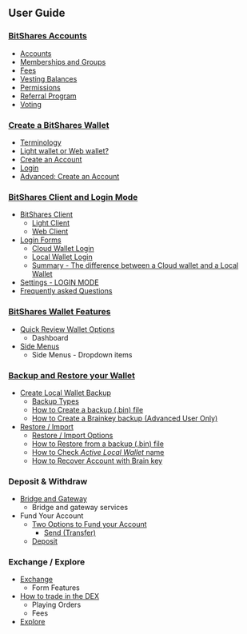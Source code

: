 ## User Guide

### [BitShares Accounts](../user_guide/accounts#bitshares-accounts)
- [Accounts](../user_guide/accounts/README.md#account)
- [Memberships and Groups](../user_guide/accounts/README.md#memberships-and-groups)
- [Fees](../user_guide/accounts/README.md#fees)
- [Vesting Balances](../user_guide/accounts/README.md#vesting-balances)
- [Permissions](../user_guide/accounts/permissions.md#permissions)
- [Referral Program](../user_guide/accounts/referral-program.md#referral-program)
- [Voting](../user_guide/accounts/voting-bh.md#voting)
### [Create a BitShares Wallet](../user_guide/create_account.md#create-a-bitshares-wallet)
* [Terminology](../user_guide/create_account.md#terminology)
* [Light wallet or Web wallet?](../user_guide/create_account.md#light-wallet-or-web-wallet)
* [Create an Account](../user_guide/create_account.md#create-an-account)
* [Login](../user_guide/create_account.md#login)
* [Advanced: Create an Account](../user_guide/create_account.md#advanced-create-an-account)
### [BitShares Client and Login Mode](../user_guide/bitshares_client.md#bitshares-client-and-login-mode)
- [BitShares Client](../user_guide/bitshares_client.md#bitshares-client)
   - [Light Client](../user_guide/bitshares_client.md#light-client)
   - [Web Client](../user_guide/bitshares_client.md#web-client)
- [Login Forms](../user_guide/bitshares_client.md#login-forms)
   - [Cloud Wallet Login](../user_guide/bitshares_client.md#cloud-wallet-login)
   - [Local Wallet Login](../user_guide/bitshares_client.md#local-wallet-login)
   - [Summary - The difference between a Cloud wallet and a Local Wallet](../user_guide/bitshares_client.md#summary)
- [Settings - LOGIN MODE](../user_guide/bitshares_client.md#settings---login-mode)
- [Frequently asked Questions](../user_guide/bitshares_client.md#frequently-asked-questions)
### [BitShares Wallet Features](../user_guide/wallet_options1.md#bitshares-wallet-features)
* [Quick Review Wallet Options](../user_guide/wallet_options1.md#quick-review-wallet-options)
  - Dashboard
* [Side Menus](../user_guide/wallet_options1.md#side-menus)
  - Side Menus - Dropdown items
### [Backup and Restore your Wallet](../user_guide/backup_local_wallet.md#backups-and-restore-your-wallet)
- [Create Local Wallet Backup](../user_guide/backup_local_wallet.md#create-local-wallet-backup)
   - [Backup Types](../user_guide/backup_local_wallet.md#backup-types)
   - [How to Create a backup (.bin) file](../user_guide/backup_local_wallet.md#how-to-create-a-backup-bin-file)
   - [How to Create a Brainkey backup (Advanced User Only)](../user_guide/backup_local_wallet.md#how-to-create-a-brainkey-backup-advanced-user-only)
- [Restore / Import](../user_guide/backup_local_wallet.md#restore--import)
   - [Restore / Import Options](../user_guide/backup_local_wallet.md#restore--import-options)
   - [How to Restore from a backup (.bin) file](../user_guide/backup_local_wallet.md#how-to-restore-from-a-backup-bin-file)
   - [How to Check *Active Local Wallet* name](../user_guide/backup_local_wallet.md#how-to-check-active-local-wallet-backup-file-name)
   - [How to Recover Account with Brain key](../user_guide/backup_local_wallet.md#how-to-recover-account-with-brain-key)
### Deposit & Withdraw
- [Bridge and Gateway](../user_guide/bridge_gateway.md#bridge-and-gateway)
  - Bridge and gateway services
- Fund Your Account  
  - [Two Options to Fund your Account](../user_guide/fund_account.md#two-options-to-fund-your-account) 
    - [Send (Transfer)](../user_guide/fund_account.md#send-transfer)
  - [Deposit](../user_guide/fund_account.md#deposit)
### Exchange / Explore
  - [Exchange](../user_guide/dex-exchange-ui.md#exchange)
    - Form Features
  - [How to trade in the DEX](../user_guide/dex-trading-ui.md#how-to-trade-in-the-dex)
    - Playing Orders
    - Fees
  - [Explore](../user_guide/dex-explore-ui.md#explore)
